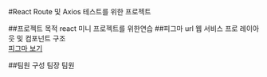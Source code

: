 #React Route 및 Axios 테스트를 위한 프로젝트

##프로젝트 목적
react 미니 프로젝트를 위한연습 ##피그마 url
웹 서비스 프로 레이아웃 및 컴포넌트 구조\
[피그마 보기](https://www.figma.com/file/Q1THzjfInepwBphqJXObbG/Untitled?node-id=0%3A1&t=QgFyRBAM1r5eD1W9-0)

##팀원 구성
팀장
팀원
